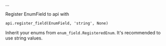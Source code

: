 ...

Register EnumField to api with
```
api.register_field(EnumField, 'string', None)
```
Inherit your enums from `enum_field.RegisteredEnum`. It's recommended to use string values.
